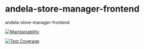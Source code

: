 # andela-store-manager-frontend
andela-store-manager-frontend

[![Maintainability](https://api.codeclimate.com/v1/badges/9bb9f553c00ff51b965c/maintainability)](https://codeclimate.com/github/wombolo/andela-store-manager-frontend/maintainability)

[![Test Coverage](https://api.codeclimate.com/v1/badges/9bb9f553c00ff51b965c/test_coverage)](https://codeclimate.com/github/wombolo/andela-store-manager-frontend/test_coverage)
